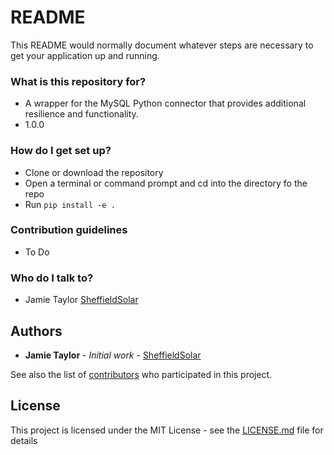 # README #

This README would normally document whatever steps are necessary to get your application up and running.

### What is this repository for? ###

* A wrapper for the MySQL Python connector that provides additional resilience and functionality.
* 1.0.0

### How do I get set up? ###

* Clone or download the repository
* Open a terminal or command prompt and cd into the directory fo the repo
* Run `pip install -e .`

### Contribution guidelines ###

* To Do

### Who do I talk to? ###

* Jamie Taylor [SheffieldSolar](https://github.com/SheffieldSolar)

## Authors

* **Jamie Taylor** - *Initial work* - [SheffieldSolar](https://github.com/SheffieldSolar)

See also the list of [contributors](https://bitbucket.org/SheffieldSolar/dbconnector/contributors) who participated in this project.

## License

This project is licensed under the MIT License - see the [LICENSE.md](LICENSE.md) file for details